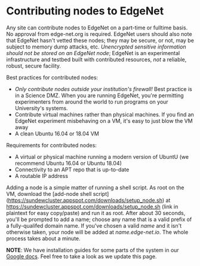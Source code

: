 ---
---
# Contributing nodes to EdgeNet


Any site can contribute nodes to EdgeNet on a part-time or fulltime basis.  No approval from edge-net.org is required.  EdgeNet users should also note that EdgeNet hasn't vetted these nodes; they may be secure, or not, may be subject to memory dump attacks, etc.  *Unencrypted sensitive information should not be stored on an EdgeNet node*; EdgeNet is an experimental infrastructure and testbed built with contributed resources, _not_ a reliable, robust, secure facility.

Best practices for contributed nodes:

* _Only contribute nodes outside your institution's firewall!_  Best practice is in a Science DMZ.  When you are running EdgeNet, you're permitting experimenters from around the world to run programs on your University's systems.
* Contribute virtual machines rather than physical machines.  If you find an EdgeNet experiment misbehaving on a VM, it's easy to just blow the VM away
* A clean Ubuntu 16.04 or 18.04 VM

Requirements for contributed nodes:

* A virtual or physical machine running a modern version of UbuntU (we recommend Ubuntu 16.04 or Ubuntu 18.04)
* Connectivity to an APT repo that is up-to-date
* A routable IP address

Adding a node is a simple matter of running a shell script.  As root on the VM, download the [add-node shell script] (https://sundewcluster.appspot.com/downloads/setup_node.sh)  at https://sundewcluster.appspot.com/downloads/setup_node.sh (link in plaintext for easy copy/paste)  and run it as root.  After about 30 seconds, you'll be prompted to add a name; choose any name that is a valid prefix of a fully-qualifed domain name.  If you've chosen a valid _name_ and it isn't otherwise taken, your node will be added at _name.edge-net.io_.  The whole process takes about a minute. 



**NOTE**: We have installation guides for some parts of the system
in our [Google docs](https://github.com/EdgeNet-project/notes/blob/master/googledocs.md).
Feel free to take a look as we update this page.
